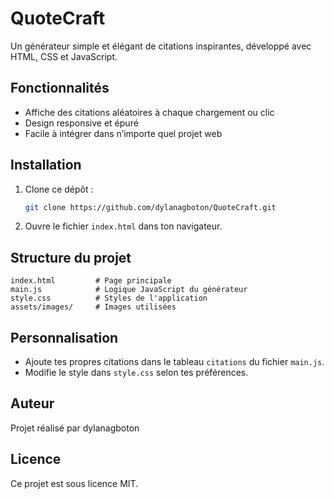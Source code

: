 # QuoteCraft

Un générateur simple et élégant de citations inspirantes, développé avec HTML, CSS et JavaScript.

## Fonctionnalités

- Affiche des citations aléatoires à chaque chargement ou clic
- Design responsive et épuré
- Facile à intégrer dans n’importe quel projet web

## Installation

1. Clone ce dépôt :  
   ```bash
   git clone https://github.com/dylanagboton/QuoteCraft.git
   ```
2. Ouvre le fichier `index.html` dans ton navigateur.

## Structure du projet

```
index.html         # Page principale
main.js            # Logique JavaScript du générateur
style.css          # Styles de l'application
assets/images/     # Images utilisées
```

## Personnalisation

- Ajoute tes propres citations dans le tableau `citations` du fichier `main.js`.
- Modifie le style dans `style.css` selon tes préférences.

## Auteur

Projet réalisé par dylanagboton

## Licence

Ce projet est sous licence MIT.

